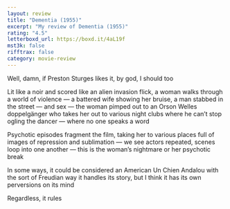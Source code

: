 ```yaml
---
layout: review
title: "Dementia (1955)"
excerpt: "My review of Dementia (1955)"
rating: "4.5"
letterboxd_url: https://boxd.it/4aL19f
mst3k: false
rifftrax: false
category: movie-review
---
```


Well, damn, if Preston Sturges likes it, by god, I should too

Lit like a noir and scored like an alien invasion flick, a woman walks through a world of violence — a battered wife showing her bruise, a man stabbed in the street — and sex — the woman pimped out to an Orson Welles doppelgänger who takes her out to various night clubs where he can’t stop ogling the dancer — where no one speaks a word

Psychotic episodes fragment the film, taking her to various places full of images of repression and sublimation — we see actors repeated, scenes loop into one another — this is the woman’s nightmare or her psychotic break

In some ways, it could be considered an American Un Chien Andalou with the sort of Freudian way it handles its story, but I think it has its own perversions on its mind

Regardless, it rules
